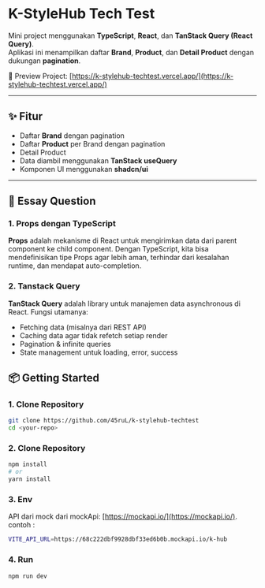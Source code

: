 # K-StyleHub Tech Test

Mini project menggunakan **TypeScript**, **React**, dan **TanStack Query (React Query)**.  
Aplikasi ini menampilkan daftar **Brand**, **Product**, dan **Detail Product** dengan dukungan **pagination**.

🚀 Preview Project: [https://k-stylehub-techtest.vercel.app/](https://k-stylehub-techtest.vercel.app/)

---

## ✨ Fitur

- Daftar **Brand** dengan pagination
- Daftar **Product** per Brand dengan pagination
- Detail Product
- Data diambil menggunakan **TanStack useQuery**
- Komponen UI menggunakan **shadcn/ui**

---

## 📖 Essay Question

### 1. Props dengan TypeScript

**Props** adalah mekanisme di React untuk mengirimkan data dari parent component ke child component. Dengan TypeScript, kita bisa mendefinisikan tipe Props agar lebih aman, terhindar dari kesalahan runtime, dan mendapat auto-completion.

### 2. Tanstack Query

**TanStack Query** adalah library untuk manajemen data asynchronous di React.
Fungsi utamanya:

- Fetching data (misalnya dari REST API)
- Caching data agar tidak refetch setiap render
- Pagination & infinite queries
- State management untuk loading, error, success

## 📦 Getting Started

### 1. Clone Repository

```bash
git clone https://github.com/45ruL/k-stylehub-techtest
cd <your-repo>
```

### 2. Clone Repository

```bash
npm install
# or
yarn install

```

### 3. Env

API dari mock dari mockApi: [https://mockapi.io/](https://mockapi.io/). contoh :

```bash
VITE_API_URL=https://68c222dbf9928dbf33ed6b0b.mockapi.io/k-hub

```

### 4. Run

```bash
npm run dev

```
